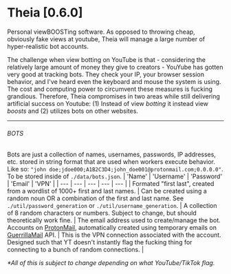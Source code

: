 # Theia [0.6.0] 

Personal viewBOOSTing software. As opposed to throwing cheap, obviously fake views at youtube, Theia will manage a large number of hyper-realistic bot accounts.

The challenge when view botting on YouTube is that - considering the relatively large amount of money they give to creators - YouYube has gotten very good at tracking bots. They check your IP, your browser session behavior, and I've heard even the keyboard and mouse the system is using. The cost and computing power to circumvent these measures is fucking grandious. Therefore, Theia compromises in two areas while still delivering artificial success on Youtube: (1) Instead of view *botting* it instead view *boosts* and (2) utilizes bots on other websites.

---
###### BOTS
Bots are just a collection of names, usernames, passwords, IP addresses, etc. stored in string format that are used when workers execute behavior. Like so: ``"john doe;jdoe000;A1B2C3D4;john_doe001@protonmail.com;0.0.0.0"``. To be stored inside of ``./data/bots.json``. 
| 'Name' | 'Username' | 'Password' | 'Email' | 'VPN' | 
| --- | --- | --- | --- | --- | 
| Formated "first last", created from a wordlist of 1000+ first and last names. | Can be created using a random noun OR a combination of the first and last name. See ``./util/password_generation`` or ``./util/username_generation``. | A collection of 8 random characters or numbers. Subject to change, but should theoretically work fine. | The email address used to create/manage the bot. Accounts on [ProtonMail](https://proton.me/mail), automatically created using temporary emails on [GuerrillaMail](https://www.guerrillamail.com/) API. | This is the VPN connection associated with the account. Designed such that YT doesn't instantly flag the fucking thing for connecting to a bunch of random connections. |

*\*All of this is subject to change depending on what YouTube/TikTok flag.*
